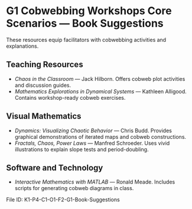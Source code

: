 # G1 Cobwebbing Workshops Core Scenarios — Book Suggestions

These resources equip facilitators with cobwebbing activities and explanations.

## Teaching Resources
- *Chaos in the Classroom* — Jack Hilborn. Offers cobweb plot activities and discussion guides.
- *Mathematics Explorations in Dynamical Systems* — Kathleen Alligood. Contains workshop-ready cobweb exercises.

## Visual Mathematics
- *Dynamics: Visualizing Chaotic Behavior* — Chris Budd. Provides graphical demonstrations of iterated maps and cobweb constructions.
- *Fractals, Chaos, Power Laws* — Manfred Schroeder. Uses vivid illustrations to explain slope tests and period-doubling.

## Software and Technology
- *Interactive Mathematics with MATLAB* — Ronald Meade. Includes scripts for generating cobweb diagrams in class.

File ID: K1-P4-C1-O1-F2-G1-Book-Suggestions
